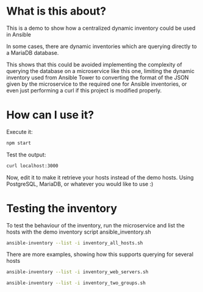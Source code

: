 # What is this about?

This is a demo to show how a centralized dynamic inventory could be used in Ansible

In some cases, there are dynamic inventories which are querying directly to a MariaDB database.

This shows that this could be avoided implementing the complexity of querying the database on a microservice like this one, limiting the dynamic inventory used from Ansible Tower to converting the format of the JSON given by the microservice to the required one for Ansible inventories, or even just performing a curl if this project is modified properly.

# How can I use it?

Execute it:

```bash
npm start
```

Test the output:

```bash
curl localhost:3000
```

Now, edit it to make it retrieve your hosts instead of the demo hosts. Using PostgreSQL, MariaDB, or whatever you would like to use :)

# Testing the inventory

To test the behaviour of the inventory, run the microservice and list the hosts with the demo inventory script ansible\_inventory.sh

```bash
ansible-inventory --list -i inventory_all_hosts.sh 
```

There are more examples, showing how this supports querying for several hosts

```bash
ansible-inventory --list -i inventory_web_servers.sh 
```
```bash
ansible-inventory --list -i inventory_two_groups.sh
```
